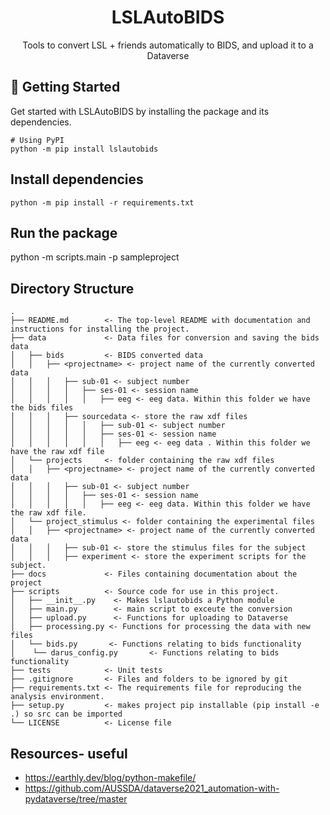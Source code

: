 
<h1 align="center">
  LSLAutoBIDS
</h1>
<p align="center"> Tools to convert LSL + friends automatically to BIDS, and upload it to a Dataverse </p>


## 🚀 Getting Started

Get started with LSLAutoBIDS by installing the package and its dependencies.

```
# Using PyPI
python -m pip install lslautobids
```


## Install dependencies
```
python -m pip install -r requirements.txt
```

## Run the package

python -m scripts.main -p sampleproject


## Directory Structure

```
.
├── README.md        <- The top-level README with documentation and instructions for installing the project.
├── data             <- Data files for conversion and saving the bids data
│   ├── bids         <- BIDS converted data
│   │   ├── <projectname> <- project name of the currently converted data
│   │   │   ├── sub-01 <- subject number
│   │   │   │   ├── ses-01 <- session name
│   │   │   │   │   ├── eeg <- eeg data. Within this folder we have the bids files
│   │   │   ├── sourcedata <- store the raw xdf files
│   │   │   │   │   ├── sub-01 <- subject number
│   │   │   │   │   ├── ses-01 <- session name
│   │   │   │   │   │   ├── eeg <- eeg data . Within this folder we have the raw xdf file
│   └── projects     <- folder containing the raw xdf files
│   │   ├── <projectname> <- project name of the currently converted data
│   │   │   ├── sub-01 <- subject number
│   │   │   │   ├── ses-01 <- session name
│   │   │   │   │   ├── eeg <- eeg data. Within this folder we have the raw xdf file.
│   └── project_stimulus <- folder containing the experimental files
│   │   ├── <projectname> <- project name of the currently converted data
│   │   │   ├── sub-01 <- store the stimulus files for the subject
│   │   │   ├── experiment <- store the experiment scripts for the subject.
├── docs             <- Files containing documentation about the project
├── scripts          <- Source code for use in this project.
│   ├── __init__.py    <- Makes lslautobids a Python module
│   ├── main.py        <- main script to exceute the conversion
│   ├── upload.py      <- Functions for uploading to Dataverse
│   ├── processing.py <- Functions for processing the data with new files
│   └── bids.py       <- Functions relating to bids functionality
│    └── darus_config.py       <- Functions relating to bids functionality
├── tests            <- Unit tests
├── .gitignore       <- Files and folders to be ignored by git
├── requirements.txt <- The requirements file for reproducing the analysis environment.
├── setup.py         <- makes project pip installable (pip install -e .) so src can be imported
└── LICENSE          <- License file
```



## Resources- useful
 - https://earthly.dev/blog/python-makefile/
 - https://github.com/AUSSDA/dataverse2021_automation-with-pydataverse/tree/master